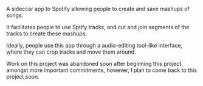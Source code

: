 A sideccar app to Spotify allowing people to create and save mashups of songs.

It facilitates people to use Sptify tracks, and cut and join segments of the tracks to
create these mashups.

Ideally, people use this app through a audio-editing tool-like interface, where they can
crop tracks and move them around.

Work on this project was abandoned soon after beginning this project amongst more important
commitments, however, I plan to come back to this project soon.
